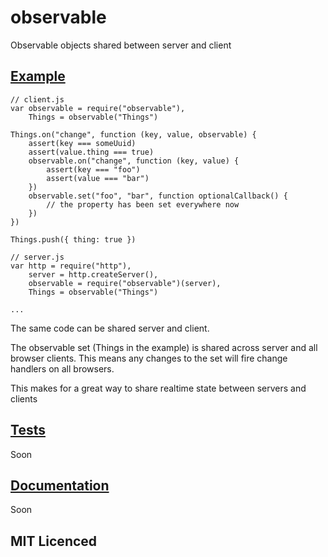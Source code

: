 # observable

Observable objects shared between server and client

## <a href="#Example" name="Example">Example</a>

    // client.js
    var observable = require("observable"),
        Things = observable("Things")

    Things.on("change", function (key, value, observable) {
        assert(key === someUuid)
        assert(value.thing === true)
        observable.on("change", function (key, value) {
            assert(key === "foo")
            assert(value === "bar")
        })
        observable.set("foo", "bar", function optionalCallback() {
            // the property has been set everywhere now
        })
    })

    Things.push({ thing: true })

    // server.js
    var http = require("http"),
        server = http.createServer(),
        observable = require("observable")(server),
        Things = observable("Things")

    ...

The same code can be shared server and client.

The observable set (Things in the example) is shared across server and all browser clients. This means any changes to the set will fire change handlers on all browsers.

This makes for a great way to share realtime state between servers and clients

## <a href="#Tests" name="Tests">Tests</a>

Soon

## <a href="#Documentation" name="Documentation">Documentation</a>

Soon

## MIT Licenced